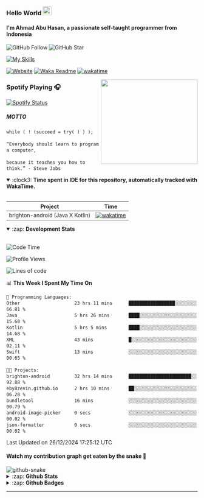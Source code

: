 ### Hello World <img src="https://github.com/eby8zevin/eby8zevin/blob/main/assets/Hi.gif"  width="23" height="23">

#### I'm Ahmad Abu Hasan, a passionate self-taught programmer from Indonesia

![GitHub Follow](https://img.shields.io/github/followers/eby8zevin.svg?style=social&label=Follow)
![GitHub Star](https://img.shields.io/github/stars/eby8zevin?affiliations=OWNER%2CCOLLABORATOR&style=social&label=Star)

[![My Skills](https://skillicons.dev/icons?i=androidstudio,java,kotlin,vscode,dart,flutter,linux)](https://skillicons.dev)

[![Website](https://img.shields.io/website?up_message=online&up_color=61DBFB&down_message=maintenance&down_color=FF0000&url=https%3A%2F%2Fconnect-with-eby.web.app&logo=react)](https://connect-with-eby.web.app)
[![Waka Readme](https://github.com/eby8zevin/eby8zevin/actions/workflows/anmol098.yml/badge.svg)](https://github.com/eby8zevin/eby8zevin/actions/workflows/anmol098.yml)
[![wakatime](https://wakatime.com/badge/user/bbcd646f-1daf-4865-a20e-46d4c803e6f8.svg)](https://wakatime.com/@bbcd646f-1daf-4865-a20e-46d4c803e6f8)

<img src="https://github.com/eby8zevin/eby8zevin/blob/main/assets/Octocat.png" width="255" height="222" align='right'>

### Spotify Playing 🎧

[<img src="https://readme-spotify-status-ahmadabuhasan.vercel.app/api/run-spotify-status" alt="Spotify Status" width="350" />](https://open.spotify.com/user/gr3y7pr12w9ol2dy2ccdb10e7)

##### MOTTO

```
while ( ! (succeed = try( ) ) );

“Everybody should learn to program a computer,

because it teaches you how to think.” - Steve Jobs
```

<details open>
  <summary> :clock3: <b>Time spent in IDE for this repository, automatically tracked with WakaTime.</b> </summary>
<br />

| Project | Time |
| -- | -- |
| brighton-android (Java X Kotlin) | [![wakatime](https://wakatime.com/badge/user/bbcd646f-1daf-4865-a20e-46d4c803e6f8/project/f6ae2e59-c1e7-4472-9488-29a454ebe4e5.svg)](https://wakatime.com/badge/user/bbcd646f-1daf-4865-a20e-46d4c803e6f8/project/f6ae2e59-c1e7-4472-9488-29a454ebe4e5) |

</details>

<details open>
  <summary> :zap: <b>Development Stats</b> </summary>
<br/>

<!--START_SECTION:waka-->
![Code Time](http://img.shields.io/badge/Code%20Time-7%2C169%20hrs%205%20mins-blue)

![Profile Views](http://img.shields.io/badge/Profile%20Views-3-blue)

![Lines of code](https://img.shields.io/badge/From%20Hello%20World%20I%27ve%20Written-3.4%20million%20lines%20of%20code-blue)

📊 **This Week I Spent My Time On** 

```text
💬 Programming Languages: 
Other                    23 hrs 11 mins      █████████████████░░░░░░░░   66.81 % 
Java                     5 hrs 26 mins       ████░░░░░░░░░░░░░░░░░░░░░   15.68 % 
Kotlin                   5 hrs 5 mins        ████░░░░░░░░░░░░░░░░░░░░░   14.68 % 
XML                      43 mins             █░░░░░░░░░░░░░░░░░░░░░░░░   02.11 % 
Swift                    13 mins             ░░░░░░░░░░░░░░░░░░░░░░░░░   00.65 % 

🐱‍💻 Projects: 
brighton-android         32 hrs 14 mins      ███████████████████████░░   92.88 % 
eby8zevin.github.io      2 hrs 10 mins       ██░░░░░░░░░░░░░░░░░░░░░░░   06.28 % 
bundletool               16 mins             ░░░░░░░░░░░░░░░░░░░░░░░░░   00.79 % 
android-image-picker     0 secs              ░░░░░░░░░░░░░░░░░░░░░░░░░   00.02 % 
json-formatter           0 secs              ░░░░░░░░░░░░░░░░░░░░░░░░░   00.02 % 
```


 Last Updated on 26/12/2024 17:25:12 UTC
<!--END_SECTION:waka-->

#### Watch my contribution graph get eaten by the snake 🐍

<picture>
  <source media="(prefers-color-scheme: dark)" srcset="https://raw.githubusercontent.com/eby8zevin/eby8zevin/output/github-contribution-grid-snake-dark.svg" />
  <source media="(prefers-color-scheme: light)" srcset="https://raw.githubusercontent.com/eby8zevin/eby8zevin/output/github-contribution-grid-snake.svg" />
  <img alt="github-snake" src="https://raw.githubusercontent.com/eby8zevin/eby8zevin/output/github-contribution-grid-snake.svg" />
</picture>

</details>

<details>
  <summary> :zap: <b>Github Stats</b> </summary>
<p align="center">:heart:</p>
<p align="center"><a href="https://github.com/eby8zevin">
  <img src="https://github-readme-stats.vercel.app/api?username=eby8zevin&show_icons=true&theme=dark&line_height=20">
  <img src="https://github-readme-stats.vercel.app/api/top-langs/?username=eby8zevin&layout=compact&theme=dark">
</a></p>
<p align="center">
  <a href="https://github.com/eby8zevin">
    <img src="https://github-readme-streak-stats.herokuapp.com/?user=eby8zevin&theme=dark"/>
  </a>
</p>
</details>

<details>
  <summary> :zap: <b>Github Badges</b> </summary>
  <br>
  <a href='https://archiveprogram.github.com/'><img src='https://raw.githubusercontent.com/acervenky/animated-github-badges/master/assets/acbadge.gif' width='40' height='40'></a> 
  <a href='https://docs.github.com/en/developers'><img src='https://raw.githubusercontent.com/acervenky/animated-github-badges/master/assets/devbadge.gif' width='40' height='40'></a> 
  <a href='https://github.com/pricing'><img src='https://raw.githubusercontent.com/acervenky/animated-github-badges/master/assets/pro.gif' width='40' height='40'></a> 
  <a href='https://stars.github.com/'><img src='https://raw.githubusercontent.com/acervenky/animated-github-badges/master/assets/starbadge.gif' width='35' height='35'></a> 
  <a href='https://docs.github.com/en/github/supporting-the-open-source-community-with-github-sponsors'><img src='https://raw.githubusercontent.com/acervenky/animated-github-badges/master/assets/sponsorbadge.gif' width='35' height='35'></a>
</details>

---
